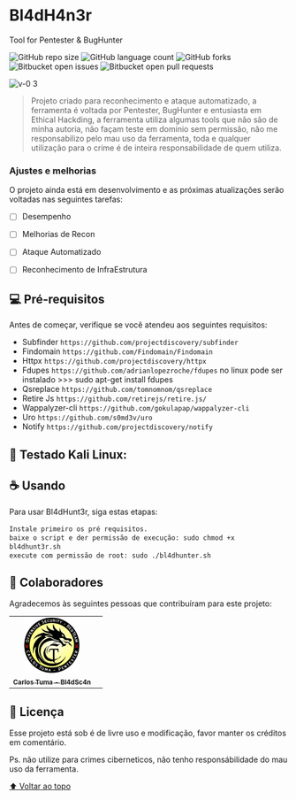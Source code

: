 # Bl4dH4n3r
 Tool for Pentester & BugHunter

<!---Esses são exemplos. Veja https://shields.io para outras pessoas ou para personalizar este conjunto de escudos. Você pode querer incluir dependências, status do projeto e informações de licença aqui--->

![GitHub repo size](https://img.shields.io/github/repo-size/iuricode/README-template?style=for-the-badge)
![GitHub language count](https://img.shields.io/github/languages/count/iuricode/README-template?style=for-the-badge)
![GitHub forks](https://img.shields.io/github/forks/iuricode/README-template?style=for-the-badge)
![Bitbucket open issues](https://img.shields.io/bitbucket/issues/iuricode/README-template?style=for-the-badge)
![Bitbucket open pull requests](https://img.shields.io/bitbucket/pr-raw/iuricode/README-template?style=for-the-badge)

<!---<img src="bl4dsc4n.jpge" alt="bl4dsc4n"--->
![v-0 3](https://user-images.githubusercontent.com/13341724/171964187-477fe547-be8b-483f-835f-1d6402274a0c.PNG)


> Projeto criado para reconhecimento e ataque automatizado, a ferramenta é voltada por Pentester, BugHunter e entusiasta em Ethical Hackding, a ferramenta utiliza  algumas tools que não são de minha autoria, não façam teste em dominio sem permissão, não me responsabilizo pelo mau uso da ferramenta, toda e qualquer utilização para o crime é de inteira responsabilidade de quem utiliza.

### Ajustes e melhorias

O projeto ainda está em desenvolvimento e as próximas atualizações serão voltadas nas seguintes tarefas:

- [ ] Desempenho
- [ ] Melhorias de Recon 
- [ ] Ataque Automatizado
- [ ] Reconhecimento de InfraEstrutura


## 💻 Pré-requisitos

Antes de começar, verifique se você atendeu aos seguintes requisitos:

* Subfinder `https://github.com/projectdiscovery/subfinder`
* Findomain `https://github.com/Findomain/Findomain`
* Httpx `https://github.com/projectdiscovery/httpx`
* Fdupes `https://github.com/adrianlopezroche/fdupes` no linux pode ser instalado >>> sudo apt-get install fdupes
* Qsreplace `https://github.com/tomnomnom/qsreplace`
* Retire Js `https://github.com/retirejs/retire.js/`
* Wappalyzer-cli `https://github.com/gokulapap/wappalyzer-cli`
* Uro `https://github.com/s0md3v/uro`
* Notify `https://github.com/projectdiscovery/notify`

## 🚀 Testado Kali Linux:

## ☕ Usando <Bl4dH4nt3r>

Para usar Bl4dHunt3r, siga estas etapas:

```
Instale primeiro os pré requisitos.
baixe o script e der permissão de execução: sudo chmod +x bl4dhunt3r.sh
execute com permissão de root: sudo ./bl4dhunter.sh 
```

## 🤝 Colaboradores

Agradecemos às seguintes pessoas que contribuíram para este projeto:

<table>
  <tr>
    <td align="center">
      <a href="#">
        <img src="bl4dsc4n.jpeg" width="100px;" alt="Carlos Tuma - Bl4dSc4n"/><br>
        <sub>
          <b>Carlos Tuma - Bl4dSc4n</b>
        </sub>
      </a>
    </td>
    <td align="center">
  </tr>
</table>


## 📝 Licença

Esse projeto está sob é de livre uso e modificação, favor manter os créditos em comentário.
 
Ps. não utilize para crimes ciberneticos, não tenho responsábilidade do mau uso da ferramenta.

[⬆ Voltar ao topo](#nome-do-projeto)<br>
